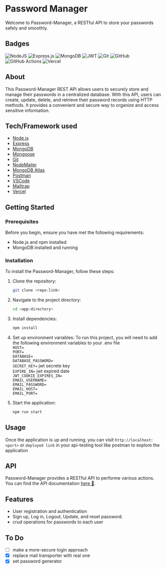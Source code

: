 # Password Manager

Welcome to Password-Manager, a RESTful API to store your passwords safely and smoothly.

## Badges

![NodeJS](https://img.shields.io/badge/node.js-6DA55F?style=for-the-badge&logo=node.js&logoColor=white)
![Express.js](https://img.shields.io/badge/express.js-%23404d59.svg?style=for-the-badge&logo=express&logoColor=%2361DAFB)
![MongoDB](https://img.shields.io/badge/MongoDB-%234ea94b.svg?style=for-the-badge&logo=mongodb&logoColor=white)
![JWT](https://img.shields.io/badge/JWT-black?style=for-the-badge&logo=JSON%20web%20tokens)
![Git](https://img.shields.io/badge/git-%23F05033.svg?style=for-the-badge&logo=git&logoColor=white)
![GitHub](https://img.shields.io/badge/github-%23121011.svg?style=for-the-badge&logo=github&logoColor=white)
![GitHub Actions](https://img.shields.io/badge/github%20actions-%232671E5.svg?style=for-the-badge&logo=githubactions&logoColor=white)
![Vercel](https://img.shields.io/badge/vercel-%23000000.svg?style=for-the-badge&logo=vercel&logoColor=white)

## About

This Password-Manager REST API allows users to securely store and manage their passwords in a centralized database. With this API, users can create, update, delete, and retrieve their password records using HTTP methods. It provides a convenient and secure way to organize and access sensitive information.

## Tech/Framework used

- [Node.js](https://nodejs.org/en/)
- [Express](https://expressjs.com/)
- [MongoDB](https://www.mongodb.com/)
- [Mongoose](https://mongoosejs.com/)
- [Git](https://git-scm.com/)
- [NodeMailer](https://nodemailer.com/about/)
- [MongoDB Atlas](https://www.mongodb.com/cloud/atlas)
- [Postman](https://www.postman.com/)
- [VSCode](https://code.visualstudio.com/)
- [Mailtrap](https://mailtrap.io/)
- [Vercel](https://vercel.com/)

## Getting Started

### Prerequisites

Before you begin, ensure you have met the following requirements:

- Node.js and npm installed
- MongoDB installed and running

### Installation

To install the Password-Manager, follow these steps:

1. Clone the repository:

   ```bash
   git clone <repo-link>
   ```

2. Navigate to the project directory:

   ```bash
   cd <app-directory>
   ```

3. Install dependencies:

   ```bash
   npm install
   ```

4. Set up environment variables:
   To run this project, you will need to add the following environment variables to your .env file\
   `HOST=`\
   `PORT=`\
   `DATABASE=`\
   `DATABASE_PASSWORD=`\
   `SECRET_KEY=` jwt secrete key\
   `EXPIRE_IN=` jwt expired date\
   `JWT_COOKIE_EXPIRES_IN=`\
   `EMAIL_USERNAME=`\
   `EMAIL_PASSWORD=`\
   `EMAIL_HOST=`\
   `EMAIL_PORT=`

5. Start the application:
   ```bash
   npm run start
   ```

## Usage

Once the application is up and running, you can visit `http://localhost:<port>` or `deployed link` in your api-testing tool like postman to explore the application

## API

Password-Manager provides a RESTful API to performe various actions. You can find the API documentation [here :link:](https://documenter.getpostman.com/view/28868026/2sA2rDvKnK).

## Features

- User registration and authentication
- Sign up, Log in, Logout, Update, and reset password.
- crud operations for passwords to each user

## To Do

- [ ] make a more-secure login approach
- [x] replace mail transporter with real one
- [x] set password generator
